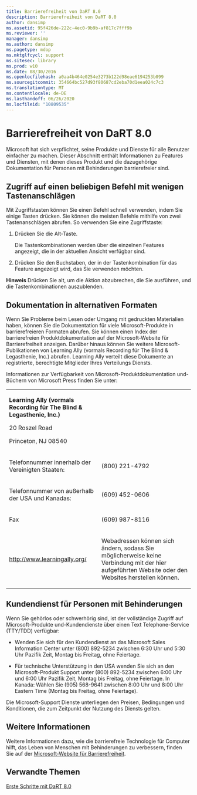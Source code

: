 ```yaml
---
title: Barrierefreiheit von DaRT 8.0
description: Barrierefreiheit von DaRT 8.0
author: dansimp
ms.assetid: 95f426de-222c-4ec0-9b9b-af817c7fff9b
ms.reviewer: ''
manager: dansimp
ms.author: dansimp
ms.pagetype: mdop
ms.mktglfcycl: support
ms.sitesec: library
ms.prod: w10
ms.date: 08/30/2016
ms.openlocfilehash: a0aa4b464e0254e3273b122d98eae6194253b099
ms.sourcegitcommit: 354664bc527d93f80687cd2eba70d1eea024c7c3
ms.translationtype: MT
ms.contentlocale: de-DE
ms.lasthandoff: 06/26/2020
ms.locfileid: "10809535"
---
```

# Barrierefreiheit von DaRT 8.0


Microsoft hat sich verpflichtet, seine Produkte und Dienste für alle Benutzer einfacher zu machen. Dieser Abschnitt enthält Informationen zu Features und Diensten, mit denen dieses Produkt und die dazugehörige Dokumentation für Personen mit Behinderungen barrierefreier sind.

## Zugriff auf einen beliebigen Befehl mit wenigen Tastenanschlägen


Mit Zugriffstasten können Sie einen Befehl schnell verwenden, indem Sie einige Tasten drücken. Sie können die meisten Befehle mithilfe von zwei Tastenanschlägen abrufen. So verwenden Sie eine Zugriffstaste:

1.  Drücken Sie die Alt-Taste.

    Die Tastenkombinationen werden über die einzelnen Features angezeigt, die in der aktuellen Ansicht verfügbar sind.

2.  Drücken Sie den Buchstaben, der in der Tastenkombination für das Feature angezeigt wird, das Sie verwenden möchten.

**Hinweis**  Drücken Sie alt, um die Aktion abzubrechen, die Sie ausführen, und die Tastenkombinationen auszublenden.

 

## Dokumentation in alternativen Formaten


Wenn Sie Probleme beim Lesen oder Umgang mit gedruckten Materialien haben, können Sie die Dokumentation für viele Microsoft-Produkte in barrierefreieren Formaten abrufen. Sie können einen Index der barrierefreien Produktdokumentation auf der Microsoft-Website für Barrierefreiheit anzeigen. Darüber hinaus können Sie weitere Microsoft-Publikationen von Learning Ally (vormals Recording für The Blind & Legasthenie, Inc.) abrufen. Learning Ally verteilt diese Dokumente an registrierte, berechtigte Mitglieder Ihres Verteilungs Diensts.

Informationen zur Verfügbarkeit von Microsoft-Produktdokumentation und-Büchern von Microsoft Press finden Sie unter:

<table>
<colgroup>
<col width="50%" />
<col width="50%" />
</colgroup>
<tbody>
<tr class="odd">
<td align="left"><p><strong>Learning Ally (vormals Recording für The Blind &amp; Legasthenie, Inc.)</strong></p>
<p>20 Roszel Road</p>
<p>Princeton, NJ 08540</p></td>
<td align="left"><p></p></td>
</tr>
<tr class="even">
<td align="left"><p>Telefonnummer innerhalb der Vereinigten Staaten:</p></td>
<td align="left"><p>(800) 221-4792</p></td>
</tr>
<tr class="odd">
<td align="left"><p>Telefonnummer von außerhalb der USA und Kanadas:</p></td>
<td align="left"><p>(609) 452-0606</p></td>
</tr>
<tr class="even">
<td align="left"><p>Fax</p></td>
<td align="left"><p>(609) 987-8116</p></td>
</tr>
<tr class="odd">
<td align="left"><p><a href="https://go.microsoft.com/fwlink/?linkid=239" data-raw-source="[http://www.learningally.org/](https://go.microsoft.com/fwlink/?linkid=239)">http://www.learningally.org/</a></p></td>
<td align="left"><p>Webadressen können sich ändern, sodass Sie möglicherweise keine Verbindung mit der hier aufgeführten Website oder den Websites herstellen können.</p></td>
</tr>
</tbody>
</table>

 

## Kundendienst für Personen mit Behinderungen


Wenn Sie gehörlos oder schwerhörig sind, ist der vollständige Zugriff auf Microsoft-Produkte und-Kundendienste über einen Text Telephone-Service (TTY/TDD) verfügbar:

-   Wenden Sie sich für den Kundendienst an das Microsoft Sales Information Center unter (800) 892-5234 zwischen 6:30 Uhr und 5:30 Uhr Pazifik Zeit, Montag bis Freitag, ohne Feiertage.

-   Für technische Unterstützung in den USA wenden Sie sich an den Microsoft-Produkt Support unter (800) 892-5234 zwischen 6:00 Uhr und 6:00 Uhr Pazifik Zeit, Montag bis Freitag, ohne Feiertage. In Kanada: Wählen Sie (905) 568-9641 zwischen 8:00 Uhr und 8:00 Uhr Eastern Time (Montag bis Freitag, ohne Feiertage).

Die Microsoft-Support Dienste unterliegen den Preisen, Bedingungen und Konditionen, die zum Zeitpunkt der Nutzung des Diensts gelten.

## Weitere Informationen


Weitere Informationen dazu, wie die barrierefreie Technologie für Computer hilft, das Leben von Menschen mit Behinderungen zu verbessern, finden Sie auf der [Microsoft-Website für Barrierefreiheit](https://go.microsoft.com/fwlink/?linkid=8431).

## Verwandte Themen


[Erste Schritte mit DaRT 8.0](getting-started-with-dart-80-dart-8.md)

 

 





